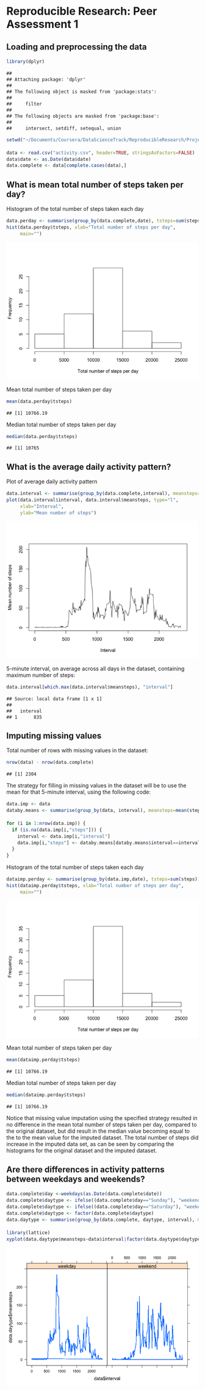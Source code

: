 # Reproducible Research: Peer Assessment 1


## Loading and preprocessing the data

```r
library(dplyr)
```

```
## 
## Attaching package: 'dplyr'
## 
## The following object is masked from 'package:stats':
## 
##     filter
## 
## The following objects are masked from 'package:base':
## 
##     intersect, setdiff, setequal, union
```

```r
setwd("~/Documents/Coursera/DataScienceTrack/ReproducibleResearch/Project1")

data <- read.csv("activity.csv", header=TRUE, stringsAsFactors=FALSE)
data$date <- as.Date(data$date)
data.complete <- data[complete.cases(data),]
```

## What is mean total number of steps taken per day?
Histogram of the total number of steps taken each day

```r
data.perday <- summarise(group_by(data.complete,date), tsteps=sum(steps))
hist(data.perday$tsteps, xlab="Total number of steps per day",
     main="")
```

![](PA1_template_files/figure-html/unnamed-chunk-2-1.png) 

Mean total number of steps taken per day

```r
mean(data.perday$tsteps)
```

```
## [1] 10766.19
```
Median total number of steps taken per day

```r
median(data.perday$tsteps)
```

```
## [1] 10765
```
## What is the average daily activity pattern?
Plot of average daily activity pattern

```r
data.interval <- summarise(group_by(data.complete,interval), meansteps=mean(steps))
plot(data.interval$interval, data.interval$meansteps, type="l",
     xlab="Interval",
     ylab="Mean number of steps")
```

![](PA1_template_files/figure-html/unnamed-chunk-5-1.png) 

5-minute interval, on average across all days in the dataset, containing maximum number of steps:

```r
data.interval[which.max(data.interval$meansteps), "interval"]
```

```
## Source: local data frame [1 x 1]
## 
##   interval
## 1      835
```

## Imputing missing values
Total number of rows with missing values in the dataset:

```r
nrow(data) - nrow(data.complete)
```

```
## [1] 2304
```

The strategy for filling in missing values in the dataset will be to use the mean for that 5-minute interval, using the following code:

```r
data.imp <- data
databy.means <- summarise(group_by(data, interval), meansteps=mean(steps, na.rm=TRUE))

for (i in 1:nrow(data.imp)) {
  if (is.na(data.imp[i,"steps"])) {
    interval <- data.imp[i,"interval"]
    data.imp[i,"steps"] <- databy.means[databy.means$interval==interval, "meansteps"]
  }
}
```
Histogram of the total number of steps taken each day

```r
dataimp.perday <- summarise(group_by(data.imp,date), tsteps=sum(steps))
hist(dataimp.perday$tsteps, xlab="Total number of steps per day",
     main="")
```

![](PA1_template_files/figure-html/unnamed-chunk-9-1.png) 

Mean total number of steps taken per day

```r
mean(dataimp.perday$tsteps)
```

```
## [1] 10766.19
```
Median total number of steps taken per day

```r
median(dataimp.perday$tsteps)
```

```
## [1] 10766.19
```

Notice that missing value imputation using the specified strategy resulted in no difference in the mean total number of steps taken per day, compared to the original dataset, but did result in the median value becoming equal to the to the mean value for the imputed dataset. The total number of steps did increase in the imputed data set, as can be seen by comparing the histograms for the original dataset and the imputed dataset.

## Are there differences in activity patterns between weekdays and weekends?

```r
data.complete$day <-weekdays(as.Date(data.complete$date))
data.complete$daytype <- ifelse((data.complete$day=="Sunday"), "weekend", "weekday")
data.complete$daytype <- ifelse((data.complete$day=="Saturday"), "weekend", data.complete$daytype)
data.complete$daytype <- factor(data.complete$daytype)
data.daytype <- summarise(group_by(data.complete, daytype, interval), meansteps=mean(steps))

library(lattice)
xyplot(data.daytype$meansteps~data$interval|factor(data.daytype$daytype), type="l")
```

![](PA1_template_files/figure-html/unnamed-chunk-12-1.png) 

